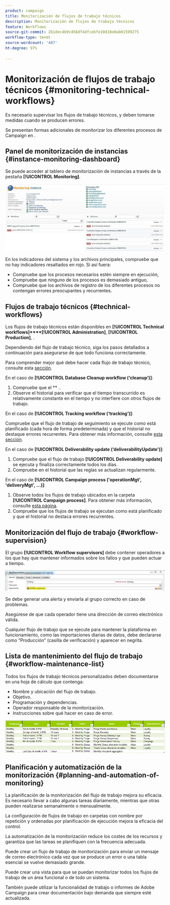 ```yaml
---
product: campaign
title: Monitorización de flujos de trabajo técnicos
description: Monitorización de flujos de trabajo técnicos
feature: Workflows
source-git-commit: 2b1dec4b9c456df4dfcebfe10d18e0ab01599275
workflow-type: tm+mt
source-wordcount: '487'
ht-degree: 97%

---
```


# Monitorización de flujos de trabajo técnicos {#monitoring-technical-workflows}



Es necesario supervisar los flujos de trabajo técnicos, y deben tomarse medidas cuando se producen errores.

Se presentan formas adicionales de monitorizar los diferentes procesos de Campaign en .

## Panel de monitorización de instancias {#instance-monitoring-dashboard}

Se puede acceder al tablero de monitorización de instancias a través de la pestaña **[!UICONTROL Monitoring]**.

![](assets/monitoring_technical_workflows1.png)

En los indicadores del sistema y los archivos principales, compruebe que no hay indicadores resaltados en rojo. Si así fuera:

* Compruebe que los procesos necesarios estén siempre en ejecución,
* Compruebe que ninguno de los procesos es demasiado antiguo,
* Compruebe que los archivos de registro de los diferentes procesos no contengan errores preocupantes y recurrentes.

## Flujos de trabajo técnicos {#technical-workflows}

Los flujos de trabajo técnicos están disponibles en **[!UICONTROL Technical workflows]****[!UICONTROL Administration]**, **[!UICONTROL Production]**, .

Dependiendo del flujo de trabajo técnico, siga los pasos detallados a continuación para asegurarse de que todo funciona correctamente.

Para comprender mejor qué debe hacer cada flujo de trabajo técnico, consulte esta [sección](technical-workflows.md).

En el caso de **[!UICONTROL Database Cleanup workflow (‘cleanup’)]**:

1. Compruebe que el ** ..
1. Observe el historial para verificar que el tiempo transcurrido es relativamente constante en el tiempo y no interfiere con otros flujos de trabajo.

En el caso de **[!UICONTROL Tracking workflow (‘tracking’)]**:

Compruebe que el flujo de trabajo de seguimiento se ejecute como está planificado (cada hora de forma predeterminada) y que el historial no destaque errores recurrentes. Para obtener más información, consulte [esta sección](delivery.md).

En el caso de **[!UICONTROL Deliverability update (‘deliverabilityUpdate’)]**:

1. Compruebe que el flujo de trabajo **[!UICONTROL Deliverability update]** se ejecuta y finaliza correctamente todos los días.
1. Compruebe en el historial que las reglas se actualizan regularmente.

En el caso de **[!UICONTROL Campaign process ('operationMgt', 'deliveryMgt', ...)]**:

1. Observe todos los flujos de trabajo ubicados en la carpeta **[!UICONTROL Campaign process]**. Para obtener más información, consulte [esta página](technical-workflows.md).
1. Compruebe que los flujos de trabajo se ejecutan como está planificado y que el historial no destaca errores recurrentes.

## Monitorización del flujo de trabajo {#workflow-supervision}

El grupo **[!UICONTROL Workflow supervisors]** debe contener operadores a los que hay que mantener informados sobre los fallos y que pueden actuar a tiempo.

![](assets/monitoring_technical_workflows3.png)

Se debe generar una alerta y enviarla al grupo correcto en caso de problemas.

Asegúrese de que cada operador tiene una dirección de correo electrónico válida.

Cualquier flujo de trabajo que se ejecute para mantener la plataforma en funcionamiento, como las importaciones diarias de datos, debe declararse como “Producción” (casilla de verificación) y aparecer en negrita.

## Lista de mantenimiento del flujo de trabajo {#workflow-maintenance-list}

Todos los flujos de trabajo técnicos personalizados deben documentarse en una hoja de cálculo que contenga:

* Nombre y ubicación del flujo de trabajo.
* Objetivo.
* Programación y dependencias.
* Operador responsable de la monitorización.
* Instrucciones sobre qué hacer en caso de error.

![](assets/monitoring_technical_workflows4.png)

## Planificación y automatización de la monitorización {#planning-and-automation-of-monitoring}

La planificación de la monitorización del flujo de trabajo mejora su eficacia. Es necesario llevar a cabo algunas tareas diariamente, mientras que otras pueden realizarse semanalmente o mensualmente.

La configuración de flujos de trabajo en carpetas con nombre por repetición y ordenadas por planificación de ejecución mejora la eficacia del control.

La automatización de la monitorización reduce los costes de los recursos y garantiza que las tareas se planifiquen con la frecuencia adecuada.

Puede crear un flujo de trabajo de monitorización para enviar un mensaje de correo electrónico cada vez que se produce un error o una tabla esencial se vuelve demasiado grande.

Puede crear una vista para que se puedan monitorizar todos los flujos de trabajo de un área funcional o de todo un sistema.

También puede utilizar la funcionalidad de trabajo o informes de Adobe Campaign para crear documentación bajo demanda que siempre esté actualizada.
